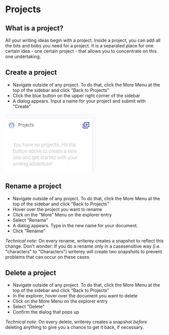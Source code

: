 # Projects

## What is a project?

All your writing ideas begin with a project. Inside a project, you can add all the bits and bobs you need for a project. It is a separated place for one certain idea - one certain project - that allows you to concentrate on this one undertaking.

## Create a project

- Navigate outside of any project. To do that, click the More Menu at the top of the sidebar and click "Back to Projects"
- Click the blue button on the upper right corner of the sidebar
- A dialog appears. Input a name for your project and submit with "Create"

![](../img/writerey_guide_project.jpg)

## Rename a project

- Navigate outside of any project. To do that, click the More Menu at the top of the sidebar and click "Back to Projects"
- Hover over the project you want to rename
- Click on the "More" Menu on the explorer entry
- Select "Rename"
- A dialog appears. Type in the new name for your document.
- Click "Rename"

_Technical note_: On every rename, writerey creates a snapshot to reflect this change. Don't wonder: If you do a rename only in a casesensitive way (i.e. "characters" to "Characters") writerey will create two snapshots to prevent problems that can occur on these cases.

## Delete a project

- Navigate outside of any project. To do that, click the More Menu at the top of the sidebar and click "Back to Projects"
- In the explorer, hover over the document you want to delete
- Click on the More Menu on the explorer entry
- Select "Delete"
- Confirm the dialog that pops up

_Technical note_: On every delete, writerey creates a snapshot _before_ deleting anything to give you a chance to get it back, if necessary.
